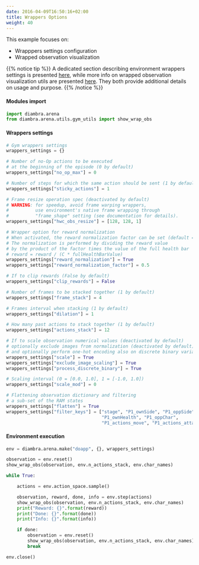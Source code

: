 ```yaml
---
date: 2016-04-09T16:50:16+02:00
title: Wrappers Options
weight: 40
---
```


This example focuses on:

- Wrapppers settings configuration
- Wrapped observation visualization

{{% notice tip %}}
A dedicated section describing environment wrappers settings is presented <a href="/wrappers/">here</a>, while more info on wrapped observation visualization utils are presented <a href="/utils/#wrapped-observation">here</a>. They both provide additional details on usage and purpose.
{{% /notice %}}

#### Modules import

```python
import diambra.arena
from diambra.arena.utils.gym_utils import show_wrap_obs
```

#### Wrappers settings

```python
# Gym wrappers settings
wrappers_settings = {}

# Number of no-Op actions to be executed
# at the beginning of the episode (0 by default)
wrappers_settings["no_op_max"] = 0

# Number of steps for which the same action should be sent (1 by default)
wrappers_settings["sticky_actions"] = 1

# Frame resize operation spec (deactivated by default)
# WARNING: for speedup, avoid frame warping wrappers,
#          use environment's native frame wrapping through
#          "frame_shape" setting (see documentation for details).
wrappers_settings["hwc_obs_resize"] = [128, 128, 1]

# Wrapper option for reward normalization
# When activated, the reward normalization factor can be set (default = 0.5)
# The normalization is performed by dividing the reward value
# by the product of the factor times the value of the full health bar
# reward = reward / (C * fullHealthBarValue)
wrappers_settings["reward_normalization"] = True
wrappers_settings["reward_normalization_factor"] = 0.5

# If to clip rewards (False by default)
wrappers_settings["clip_rewards"] = False

# Number of frames to be stacked together (1 by default)
wrappers_settings["frame_stack"] = 4

# Frames interval when stacking (1 by default)
wrappers_settings["dilation"] = 1

# How many past actions to stack together (1 by default)
wrappers_settings["actions_stack"] = 12

# If to scale observation numerical values (deactivated by default)
# optionally exclude images from normalization (deactivated by default)
# and optionally perform one-hot encoding also on discrete binary variables (deactivated by default)
wrappers_settings["scale"] = True
wrappers_settings["exclude_image_scaling"] = True
wrappers_settings["process_discrete_binary"] = True

# Scaling interval (0 = [0.0, 1.0], 1 = [-1.0, 1.0])
wrappers_settings["scale_mod"] = 0

# Flattening observation dictionary and filtering
# a sub-set of the RAM states
wrappers_settings["flatten"] = True
wrappers_settings["filter_keys"] = ["stage", "P1_ownSide", "P1_oppSide",
                                    "P1_ownHealth", "P1_oppChar",
                                    "P1_actions_move", "P1_actions_attack"]
```

#### Environment execution

```python
env = diambra.arena.make("doapp", {}, wrappers_settings)

observation = env.reset()
show_wrap_obs(observation, env.n_actions_stack, env.char_names)

while True:

    actions = env.action_space.sample()

    observation, reward, done, info = env.step(actions)
    show_wrap_obs(observation, env.n_actions_stack, env.char_names)
    print("Reward: {}".format(reward))
    print("Done: {}".format(done))
    print("Info: {}".format(info))

    if done:
        observation = env.reset()
        show_wrap_obs(observation, env.n_actions_stack, env.char_names)
        break

env.close()
```
